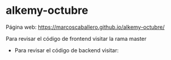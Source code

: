 # alkemy-octubre

Página web: https://marcoscaballero.github.io/alkemy-octubre/

Para revisar el código de frontend visitar la rama master
- Para revisar el código de backend visitar: 
